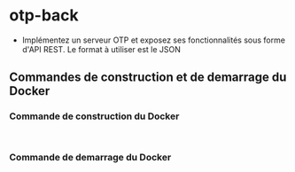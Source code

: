 # otp-back
- Implémentez un serveur OTP et exposez ses fonctionnalités sous forme d'API REST. Le format à utiliser est le JSON

## **Commandes de construction et de demarrage du Docker**

### **Commande de construction du Docker**
  ` `
### **Commande de demarrage du Docker**
  ` `
